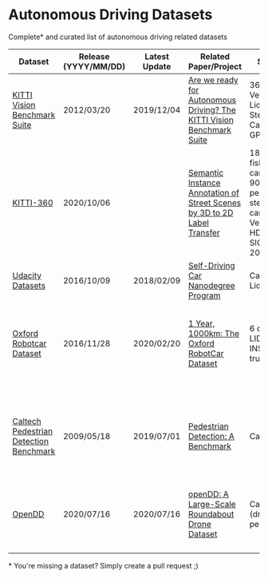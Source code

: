 # Autonomous Driving Datasets
Complete* and curated list of autonomous driving related datasets

Dataset | Release (YYYY/MM/DD) | Latest Update  | Related Paper/Project | Sensors | Size | Locations | Summary   
------------ | ------------- | ------------- | ------------- | ------------- | -------------| ------------- | -------------
[KITTI Vision Benchmark Suite](http://www.cvlibs.net/datasets/kitti/) | 2012/03/20 | 2019/12/04 | [Are we ready for Autonomous Driving? The KITTI Vision Benchmark Suite](https://www.google.com/url?sa=t&rct=j&q=&esrc=s&source=web&cd=&ved=2ahUKEwjL1oDwvbHtAhXO4IUKHfJsCsgQFjAAegQIAxAC&url=http%3A%2F%2Fwww.cvlibs.net%2Fpublications%2FGeiger2012CVPR.pdf&usg=AOvVaw3U7AupGWUbApxlZM-gexyN) | 360° Velodyne Lidar, Stereo Cameras, GPS  | 6 hours | Karlsruhe, Germany | Rural areas and on highways. Up to 15 cars and 30 pedestrians per image
[KITTI-360](http://www.cvlibs.net/datasets/kitti-360/) | 2020/10/06 |  | [Semantic Instance Annotation of Street Scenes by 3D to 2D Label Transfer](https://arxiv.org/abs/1511.03240) | 180° fisheye cameras, 90° perspective stereo camera, Velodyne HDL-64E, SICK LMS 200 | Driving distance of 73.7km | Karlsruhe, Germany | Suburban areas, full 360° field of view
[Udacity Datasets](https://github.com/udacity/self-driving-car/tree/master/datasets) | 2016/10/09 | 2018/02/09 | [Self-Driving Car Nanodegree Program](https://www.udacity.com/course/self-driving-car-engineer-nanodegree--nd013) | Camera, Lidar | 6 hours | Silicon Valley, USA | Multiple datasets, ROSBAG training data
[Oxford Robotcar Dataset](https://robotcar-dataset.robots.ox.ac.uk/) | 2016/11/28 | 2020/02/20 | [1 Year, 1000km: The Oxford RobotCar Dataset](https://robotcar-dataset.robots.ox.ac.uk/images/robotcar_ijrr.pdf) | 6 cameras, LIDAR, GPS, INS ground truth | Over 1000km of recorded driving | Oxford, UK | Over 100 repetitions of a consistent route, captured over a period of over a year
[Caltech Pedestrian Detection Benchmark](http://www.vision.caltech.edu/Image_Datasets/CaltechPedestrians/) | 2009/05/18 | 2019/07/01 | [Pedestrian Detection: A Benchmark](http://www.vision.caltech.edu/Image_Datasets/CaltechPedestrians/files/CVPR09pedestrians.pdf) | Camera | 10 hours | Los Angeles, USA metropolitan area: LAX, Santa Monica, Hollywood, Pasadena, Little Tokyo | Urban environment, annotated pedestrians
[OpenDD](https://l3pilot.eu/data/) | 2020/07/16 | 2020/07/16 | [openDD: A Large-Scale Roundabout Drone Dataset](https://arxiv.org/abs/2007.08463) | Camera (drone perspective) | 62 hours | Wolfsburg, Ingolstadt, Germany | 7 roundabouts, tracked road users, HD map data
[]() |  |  | []() |  |  |  | 
[]() |  |  | []() |  |  |  | 
[]() |  |  | []() |  |  |  | 
[]() |  |  | []() |  |  |  | 




\* You're missing a dataset? Simply create a pull request ;)

